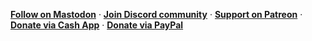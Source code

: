 **[Follow on Mastodon](https://toot.community/@corbin)** · **[Join Discord community](https://discord.gg/59wfy5cNHw)** · **[Support on Patreon](https://www.patreon.com/corbindavenport)** · **[Donate via Cash App](https://cash.app/$corbdav)** · **[Donate via PayPal](https://www.paypal.com/cgi-bin/webscr?cmd=_donations&business=4SZVSMJKDS35J&lc=US&item_name=GitHub%20Donation&currency_code=USD&bn=PP%2dDonationsBF%3abtn_donateCC_LG%2egif%3aNonHosted%22)**
